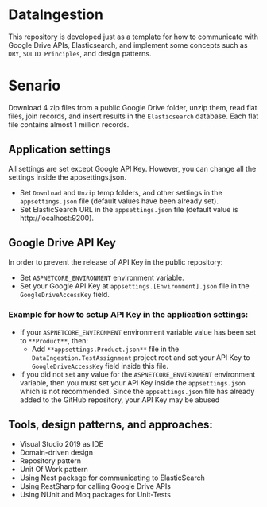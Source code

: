 # DataIngestion
This repository is developed just as a template for how to communicate with Google Drive APIs, Elasticsearch, and implement some concepts such as `DRY`, `SOLID Principles`, and design patterns.

# Senario
Download 4 zip files from a public Google Drive folder, unzip them, read flat files, join records, and insert results in the `Elasticsearch` database. Each flat file contains almost 1 million records.

## Application settings
All settings are set except Google API Key. However, you can change all the settings inside the appsettings.json.
- Set `Download` and `Unzip` temp folders, and other settings in the `appsettings.json` file (default values have been already set).
- Set ElasticSearch URL in the `appsettings.json` file (default value is http://localhost:9200).

## Google Drive API Key
In order to prevent the release of API Key in the public repository:
- Set `ASPNETCORE_ENVIRONMENT` environment variable.
- Set your Google API Key at `appsettings.[Environment].json` file in the `GoogleDriveAccessKey` field.

### Example for how to setup API Key in the application settings:
- If your `ASPNETCORE_ENVIRONMENT` environment variable value has been set to `**Product**`, then:
  - Add `**appsettings.Product.json**` file in the `DataIngestion.TestAssignment` project root and set your API Key to `GoogleDriveAccessKey` field inside this file.
- If you did not set any value for the `ASPNETCORE_ENVIRONMENT` environment variable, then you must set your API Key inside the `appsettings.json` which is not recommended. Since the `appsettings.json` file has already added to the GitHub repository, your API Key may be abused

## Tools, design patterns, and approaches:
- Visual Studio 2019 as IDE
- Domain-driven design
- Repository pattern
- Unit Of Work pattern
- Using Nest package for communicating to ElasticSearch
- Using RestSharp for calling Google Drive APIs
- Using NUnit and Moq packages for Unit-Tests
